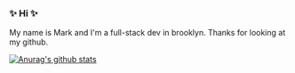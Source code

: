 ### ✨ Hi ✨

My name is Mark and I'm a full-stack dev in brooklyn. Thanks for looking at my github.

[![Anurag's github stats](https://github-readme-stats.vercel.app/api?username=mrkutly)](https://github.com/anuraghazra/github-readme-stats)
